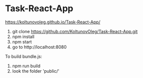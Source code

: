# Task-React-App
https://koltunovoleg.github.io/Task-React-App/


1. git clone https://github.com/KoltunovOleg/Task-React-App.git
2. npm install
3. npm start 
4. go to http://localhost:8080

To build bundle.js:
1. npm run build
2. look the folder 'public/'
